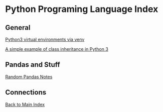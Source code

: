 # Python Programing Language Index

## General
[Python3 virtual environments via venv](../zettel/0003--python-virtual-environment.md)

[A simple example of class inheritance in Python 3](../zettel/0004--python-class-inheritance.md)


## Pandas and Stuff

[Random Pandas Notes](../zettel/000D--python-pandas-random-notes.md)


## Connections

[Back to Main Index](../README.md)